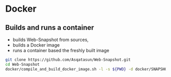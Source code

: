 
# Docker


## Builds and runs a container

- builds Web-Snapshot from sources,
- builds a Docker image
- runs a container based the freshly built image

```bash
git clone https://github.com/Asqatasun/Web-Snapshot.git
cd Web-Snapshot
docker/compile_and_build_docker_image.sh -l -s ${PWD} -d docker/SNAPSHOT-local_from-Ubuntu
```


